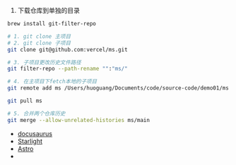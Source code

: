 1. 下载仓库到单独的目录

```sh
brew install git-filter-repo

# 1. git clone 主项目
# 2. git clone 子项目
git clone git@github.com:vercel/ms.git

# 3. 子项目更改历史文件路径
git filter-repo --path-rename "":"ms/"

# 4. 在主项目下fetch本地的子项目
git remote add ms /Users/huoguang/Documents/code/source-code/demo01/ms

git pull ms

# 5. 合并两个仓库历史
git merge --allow-unrelated-histories ms/main


```

- [docusaurus](https://docusaurus.io/zh-CN/docs/installation)
- [Starlight](https://starlight.astro.build/zh-cn/getting-started/)
- [Astro](https://github1s.com/withastro/docs/blob/main/src/content.ts)
- 